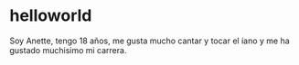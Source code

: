 # helloworld
Soy Anette, tengo 18 años, me gusta mucho cantar y tocar el íano y me ha gustado muchisimo mi carrera.
